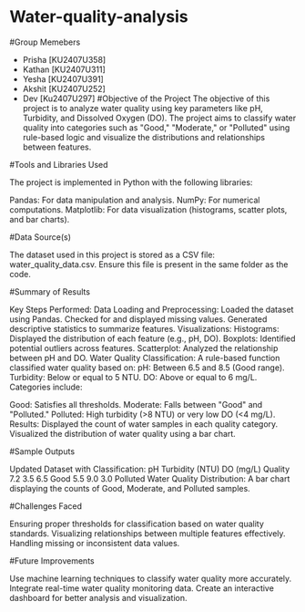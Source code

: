 # Water-quality-analysis
#Group Memebers
* Prisha [KU2407U358]
* Kathan [KU2407U311]
* Yesha  [KU2407U391]
* Akshit [KU2407U252]
* Dev    [Ku2407U297]
#Objective of the Project
The objective of this project is to analyze water quality using key parameters like pH, Turbidity, and Dissolved Oxygen (DO). The project aims to classify water quality into categories such as "Good," "Moderate," or "Polluted" using rule-based logic and visualize the distributions and relationships between features.

#Tools and Libraries Used

The project is implemented in Python with the following libraries:

Pandas: For data manipulation and analysis.
NumPy: For numerical computations.
Matplotlib: For data visualization (histograms, scatter plots, and bar charts).

#Data Source(s)

The dataset used in this project is stored as a CSV file: water_quality_data.csv.
Ensure this file is present in the same folder as the code.

#Summary of Results

Key Steps Performed:
Data Loading and Preprocessing:
Loaded the dataset using Pandas.
Checked for and displayed missing values.
Generated descriptive statistics to summarize features.
Visualizations:
Histograms: Displayed the distribution of each feature (e.g., pH, DO).
Boxplots: Identified potential outliers across features.
Scatterplot: Analyzed the relationship between pH and DO.
Water Quality Classification:
A rule-based function classified water quality based on:
pH: Between 6.5 and 8.5 (Good range).
Turbidity: Below or equal to 5 NTU.
DO: Above or equal to 6 mg/L.
Categories include:

Good: Satisfies all thresholds.
Moderate: Falls between "Good" and "Polluted."
Polluted: High turbidity (>8 NTU) or very low DO (<4 mg/L).
Results:
Displayed the count of water samples in each quality category.
Visualized the distribution of water quality using a bar chart.

#Sample Outputs

Updated Dataset with Classification:
pH	Turbidity (NTU)	DO (mg/L)	Quality
7.2	3.5	6.5	Good
5.5	9.0	3.0	Polluted
Water Quality Distribution:
A bar chart displaying the counts of Good, Moderate, and Polluted samples.

#Challenges Faced

Ensuring proper thresholds for classification based on water quality standards.
Visualizing relationships between multiple features effectively.
Handling missing or inconsistent data values.

#Future Improvements

Use machine learning techniques to classify water quality more accurately.
Integrate real-time water quality monitoring data.
Create an interactive dashboard for better analysis and visualization.
